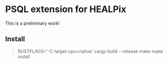 
# PSQL extension for HEALPix

This is a preliminary work!
 
## Install

> RUSTFLAGS='-C target-cpu=native' cargo build --release
> make
> make install


